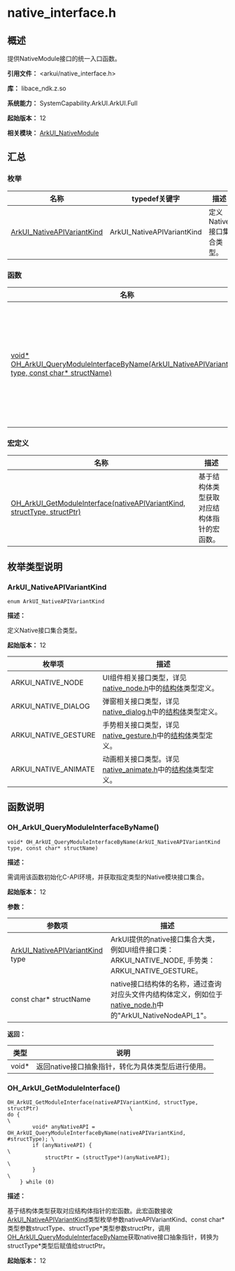# native_interface.h
<!--Kit: ArkUI-->
<!--Subsystem: ArkUI-->
<!--Owner: @xiang-shouxing-->
<!--Designer: @xiang-shouxing-->
<!--Tester: @sally__-->
<!--Adviser: @HelloCrease-->

## 概述

提供NativeModule接口的统一入口函数。

**引用文件：** <arkui/native_interface.h>

**库：** libace_ndk.z.so

**系统能力：** SystemCapability.ArkUI.ArkUI.Full

**起始版本：** 12

**相关模块：** [ArkUI_NativeModule](capi-arkui-nativemodule.md)

## 汇总

### 枚举

| 名称 | typedef关键字 | 描述 |
| -- | -- | -- |
| [ArkUI_NativeAPIVariantKind](#arkui_nativeapivariantkind) | ArkUI_NativeAPIVariantKind | 定义Native接口集合类型。 |

### 函数

| 名称  | 描述   |
|--------------|-----------|
| [void* OH_ArkUI_QueryModuleInterfaceByName(ArkUI_NativeAPIVariantKind type, const char* structName)](#oh_arkui_querymoduleinterfacebyname)        | 需调用该函数初始化C-API环境，并获取指定类型的Native模块接口集合。 |

### 宏定义

| 名称  | 描述   |
|--------------|-----------|
| [OH_ArkUI_GetModuleInterface(nativeAPIVariantKind, structType, structPtr)](#oh_arkui_getmoduleinterface)      | 基于结构体类型获取对应结构体指针的宏函数。 |

## 枚举类型说明

### ArkUI_NativeAPIVariantKind

```
enum ArkUI_NativeAPIVariantKind
```

**描述：**


定义Native接口集合类型。

**起始版本：** 12

| 枚举项 | 描述 |
| -- | -- |
| ARKUI_NATIVE_NODE | UI组件相关接口类型，详见[native_node.h](./capi-native-node-h.md)中的[结构体](./capi-native-node-h.md#结构体)类型定义。 |
| ARKUI_NATIVE_DIALOG | 弹窗相关接口类型，详见[native_dialog.h](./capi-native-dialog-h.md)中的[结构体](capi-native-dialog-h.md#结构体)类型定义。 |
| ARKUI_NATIVE_GESTURE | 手势相关接口类型，详见[native_gesture.h](./capi-native-gesture-h.md)中的[结构体](capi-native-gesture-h.md#结构体)类型定义。 |
| ARKUI_NATIVE_ANIMATE | 动画相关接口类型。详见[native_animate.h](./capi-native-animate-h.md)中的[结构体](capi-native-animate-h.md#结构体)类型定义。 |


## 函数说明

### OH_ArkUI_QueryModuleInterfaceByName()

```
void* OH_ArkUI_QueryModuleInterfaceByName(ArkUI_NativeAPIVariantKind type, const char* structName)
```

**描述：**

需调用该函数初始化C-API环境，并获取指定类型的Native模块接口集合。

**起始版本：** 12


**参数：**

| 参数项 | 描述 |
| -- | -- |
| [ArkUI_NativeAPIVariantKind](capi-native-interface-h.md#arkui_nativeapivariantkind) type | ArkUI提供的native接口集合大类，例如UI组件接口类：ARKUI_NATIVE_NODE, 手势类：ARKUI_NATIVE_GESTURE。 |
| const char* structName | native接口结构体的名称，通过查询对应头文件内结构体定义，例如位于[native_node.h](./capi-native-node-h.md)中的"ArkUI_NativeNodeAPI_1"。 |

**返回：**

| 类型 | 说明 |
| -- | -- |
| void* | 返回native接口抽象指针，转化为具体类型后进行使用。 |

### OH_ArkUI_GetModuleInterface()

```
OH_ArkUI_GetModuleInterface(nativeAPIVariantKind, structType, structPtr)                             \
do {                                                                                                 \
        void* anyNativeAPI = OH_ArkUI_QueryModuleInterfaceByName(nativeAPIVariantKind, #structType); \
        if (anyNativeAPI) {                                                                          \
            structPtr = (structType*)(anyNativeAPI);                                                 \
        }                                                                                            \
    } while (0)                                                                      
```

**描述：**

基于结构体类型获取对应结构体指针的宏函数。此宏函数接收[ArkUI_NativeAPIVariantKind](capi-native-interface-h.md#arkui_nativeapivariantkind)类型枚举参数nativeAPIVariantKind、const char\*类型参数structType、structType\*类型参数structPtr，调用[OH_ArkUI_QueryModuleInterfaceByName](#oh_arkui_getmoduleinterface)获取native接口抽象指针，转换为structType\*类型后赋值给structPtr。

**起始版本：** 12



